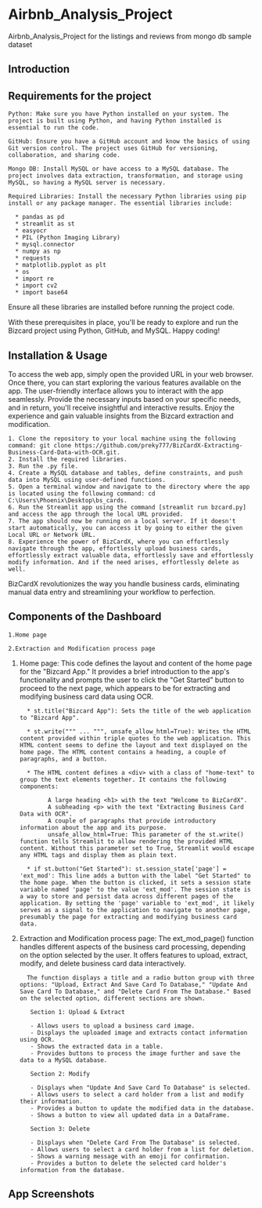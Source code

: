 # Airbnb_Analysis_Project
Airbnb_Analysis_Project for the listings and reviews from mongo db sample dataset

## Introduction


## Requirements for the project

    Python: Make sure you have Python installed on your system. The project is built using Python, and having Python installed is essential to run the code.
    
    GitHub: Ensure you have a GitHub account and know the basics of using Git version control. The project uses GitHub for versioning, collaboration, and sharing code.
    
    Mongo DB: Install MySQL or have access to a MySQL database. The project involves data extraction, transformation, and storage using MySQL, so having a MySQL server is necessary.
    
    Required Libraries: Install the necessary Python libraries using pip install or any package manager. The essential libraries include:
    
      * pandas as pd
      * streamlit as st
      * easyocr
      * PIL (Python Imaging Library)
      * mysql.connector
      * numpy as np
      * requests
      * matplotlib.pyplot as plt
      * os
      * import re
      * import cv2
      * import base64

Ensure all these libraries are installed before running the project code.

With these prerequisites in place, you'll be ready to explore and run the Bizcard project using Python, GitHub, and MySQL. Happy coding!

   
## Installation & Usage

To access the web app, simply open the provided URL in your web browser. Once there, you can start exploring the various features available on the app. The user-friendly interface allows you to interact with the app seamlessly. Provide the necessary inputs based on your specific needs, and in return, you'll receive insightful and interactive results. Enjoy the experience and gain valuable insights from the Bizcard extraction and modification.

    1. Clone the repository to your local machine using the following command: git clone https://github.com/preky777/BizCardX-Extracting-Business-Card-Data-with-OCR.git.
    2. Install the required libraries.
    3. Run the .py file.
    4. Create a MySQL database and tables, define constraints, and push data into MySQL using user-defined functions.
    5. Open a terminal window and navigate to the directory where the app is located using the following command: cd C:\Users\Phoenix\Desktop\bs_cards.
    6. Run the Streamlit app using the command [streamlit run bzcard.py] and access the app through the local URL provided.
    7. The app should now be running on a local server. If it doesn't start automatically, you can access it by going to either the given Local URL or Network URL.
    8. Experience the power of BizCardX, where you can effortlessly navigate through the app, effortlessly upload business cards, effortlessly extract valuable data, effortlessly save and effortlessly modify information. And if the need arises, effortlessly delete as well. 
    
BizCardX revolutionizes the way you handle business cards, eliminating manual data entry and streamlining your workflow to perfection.



## Components of the Dashboard

    1.Home page
    
    2.Extraction and Modification process page
    

1. Home page:
   This code defines the layout and content of the home page for the "Bizcard App." It provides a brief introduction to the app's functionality and prompts the user to click the "Get Started" button to proceed to the next page, which appears to be for extracting and modifying business card data using OCR.


         * st.title("Bizcard App"): Sets the title of the web application to "Bizcard App".

         * st.write(""" ... """, unsafe_allow_html=True): Writes the HTML content provided within triple quotes to the web application. This HTML content seems to define the layout and text displayed on the home page. The HTML content contains a heading, a couple of paragraphs, and a button.

         * The HTML content defines a <div> with a class of "home-text" to group the text elements together. It contains the following components:

               A large heading <h1> with the text "Welcome to BizCardX".
               A subheading <p> with the text "Extracting Business Card Data with OCR".
               A couple of paragraphs that provide introductory information about the app and its purpose.
               unsafe_allow_html=True: This parameter of the st.write() function tells Streamlit to allow rendering the provided HTML content. Without this parameter set to True, Streamlit would escape any HTML tags and display them as plain text.
         
         * if st.button("Get Started"): st.session_state['page'] = 'ext_mod': This line adds a button with the label "Get Started" to the home page. When the button is clicked, it sets a session state variable named 'page' to the value 'ext_mod'. The session state is a way to store and persist data across different pages of the application. By setting the 'page' variable to 'ext_mod', it likely serves as a signal to the application to navigate to another page, presumably the page for extracting and modifying business card data.
      


  2. Extraction and Modification process page:
     The ext_mod_page() function handles different aspects of the business card processing, depending on the option selected by the user. It offers features to upload, extract, modify, and delete business card data interactively.
  

           The function displays a title and a radio button group with three options: "Upload, Extract And Save Card To Database," "Update And Save Card To Database," and "Delete Card From The Database." Based on the selected option, different sections are shown.

            Section 1: Upload & Extract
         
            - Allows users to upload a business card image.
            - Displays the uploaded image and extracts contact information using OCR.
            - Shows the extracted data in a table.
            - Provides buttons to process the image further and save the data to a MySQL database.
     
            Section 2: Modify
         
            - Displays when "Update And Save Card To Database" is selected.
            - Allows users to select a card holder from a list and modify their information.
            - Provides a button to update the modified data in the database.
            - Shows a button to view all updated data in a DataFrame.
     
            Section 3: Delete
         
            - Displays when "Delete Card From The Database" is selected.
            - Allows users to select a card holder from a list for deletion.
            - Shows a warning message with an emoji for confirmation.
            - Provides a button to delete the selected card holder's information from the database.
      




## App Screenshots


